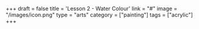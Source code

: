 +++
draft = false
title = 'Lesson 2 - Water Colour'
link = "#"
image = "/images/icon.png"
type = "arts"
category = ["painting"]
tags = ["acrylic"]
+++

